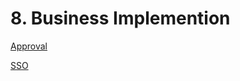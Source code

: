 # 8. Business Implemention

[Approval](8%20Business%20Implemention%2012e6c2e8d0dd806781ebd61130d99f05/Approval%2012a6c2e8d0dd80ae859ce8bfd075911c.md)

[SSO](8%20Business%20Implemention%2012e6c2e8d0dd806781ebd61130d99f05/SSO%2012a6c2e8d0dd8046bbd6e9890370bc07.md)